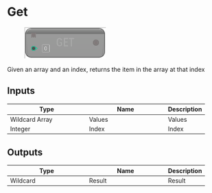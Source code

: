 # Get

<div align="left" data-full-width="false">

<figure><img src="Get.png" alt=""><figcaption></figcaption></figure>

</div>

Given an array and an index, returns the item in the array at that index

## Inputs

<table>
<thead><tr><th width="170">Type</th><th width="170">Name</th><th>Description</th></tr></thead>
<tbody>
<tr><td>Wildcard Array</td><td>Values</td><td>Values</td></tr>
<tr><td>Integer</td><td>Index</td><td>Index</td></tr>
</tbody>
</table>

## Outputs

<table>
<thead><tr><th width="170">Type</th><th width="170">Name</th><th>Description</th></tr></thead>
<tbody>
<tr><td>Wildcard</td><td>Result</td><td>Result</td></tr>
</tbody>
</table>